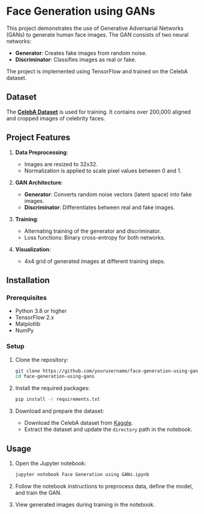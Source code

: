 # Face Generation using GANs

This project demonstrates the use of Generative Adversarial Networks (GANs) to generate human face images. The GAN consists of two neural networks:
- **Generator**: Creates fake images from random noise.
- **Discriminator**: Classifies images as real or fake.

The project is implemented using TensorFlow and trained on the CelebA dataset.

## Dataset

The **[CelebA Dataset](https://www.kaggle.com/datasets/jessicali9530/celeba-dataset)** is used for training. It contains over 200,000 aligned and cropped images of celebrity faces.

## Project Features

1. **Data Preprocessing**:
   - Images are resized to 32x32.
   - Normalization is applied to scale pixel values between 0 and 1.

2. **GAN Architecture**:
   - **Generator**: Converts random noise vectors (latent space) into fake images.
   - **Discriminator**: Differentiates between real and fake images.

3. **Training**:
   - Alternating training of the generator and discriminator.
   - Loss functions: Binary cross-entropy for both networks.

4. **Visualization**:
   - 4x4 grid of generated images at different training steps.

## Installation

### Prerequisites
- Python 3.8 or higher
- TensorFlow 2.x
- Matplotlib
- NumPy

### Setup

1. Clone the repository:
   ```bash
   git clone https://github.com/yourusername/face-generation-using-gans.git
   cd face-generation-using-gans
   ```

2. Install the required packages:
   ```bash
   pip install -r requirements.txt
   ```

3. Download and prepare the dataset:
   - Download the CelebA dataset from [Kaggle](https://www.kaggle.com/datasets/jessicali9530/celeba-dataset).
   - Extract the dataset and update the `directory` path in the notebook.

## Usage

1. Open the Jupyter notebook:
   ```bash
   jupyter notebook Face Generation using GANs.ipynb
   ```

2. Follow the notebook instructions to preprocess data, define the model, and train the GAN.

3. View generated images during training in the notebook.


